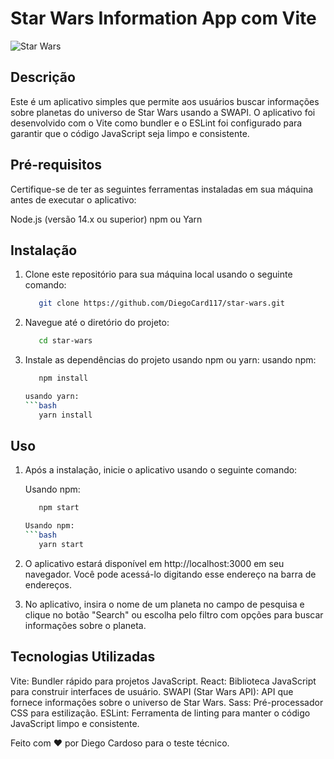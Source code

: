 # Star Wars Information App com Vite

![Star Wars](https://www.google.com/url?sa=i&url=https%3A%2F%2Fstarwars.fandom.com%2Fpt%2Fwiki%2FStar_Wars&psig=AOvVaw31u3bOrXm6ALuorQJEVIpU&ust=1696050333610000&source=images&cd=vfe&opi=89978449&ved=0CBEQjRxqFwoTCMi-_NyFz4EDFQAAAAAdAAAAABAE)

## Descrição
   Este é um aplicativo simples que permite aos usuários buscar informações sobre planetas do universo de Star Wars usando a SWAPI. O aplicativo foi desenvolvido com o Vite como bundler e o ESLint foi configurado para garantir que o código JavaScript seja limpo e consistente.

## Pré-requisitos
   Certifique-se de ter as seguintes ferramentas instaladas em sua máquina antes de executar o aplicativo:

   Node.js (versão 14.x ou superior)
   npm ou Yarn

## Instalação

1. Clone este repositório para sua máquina local usando o seguinte comando:
   ```bash
      git clone https://github.com/DiegoCard117/star-wars.git

2. Navegue até o diretório do projeto:
   ```bash
      cd star-wars

3. Instale as dependências do projeto usando npm ou yarn: 
   usando npm:
   ```bash
      npm install

   usando yarn:
   ```bash
      yarn install

## Uso

1. Após a instalação, inicie o aplicativo usando o seguinte comando:

   Usando npm:
   ```bash
      npm start

   Usando npm:
   ```bash
      yarn start

2. O aplicativo estará disponível em http://localhost:3000 em seu navegador. Você pode acessá-lo digitando esse endereço na barra de endereços.

3. No aplicativo, insira o nome de um planeta no campo de pesquisa e clique no botão "Search" ou escolha pelo filtro com opções para buscar informações sobre o planeta.

## Tecnologias Utilizadas
   Vite: Bundler rápido para projetos JavaScript.
   React: Biblioteca JavaScript para construir interfaces de usuário.
   SWAPI (Star Wars API): API que fornece informações sobre o universo de Star Wars.
   Sass: Pré-processador CSS para estilização.
   ESLint: Ferramenta de linting para manter o código JavaScript limpo e consistente.


Feito com ❤️ por Diego Cardoso para o teste técnico.